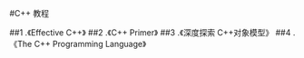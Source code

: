 #C++ 教程

  ##1 .《Effective C++》
  ##2 .《C++ Primer》
  ##3 .《深度探索 C++对象模型》
  ##4 .《The C++ Programming Language》
